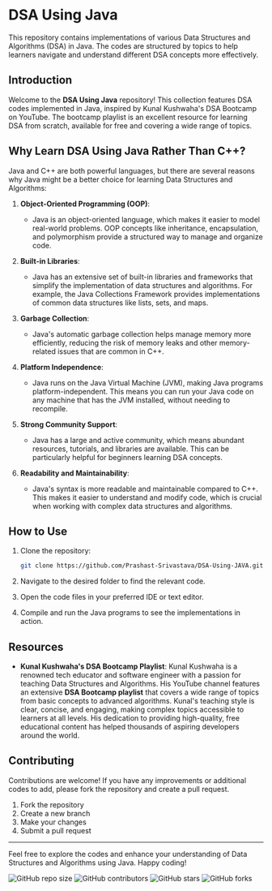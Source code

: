 # DSA Using Java

This repository contains implementations of various Data Structures and Algorithms (DSA) in Java. The codes are structured by topics to help learners navigate and understand different DSA concepts more effectively.

## Introduction

Welcome to the **DSA Using Java** repository! This collection features DSA codes implemented in Java, inspired by Kunal Kushwaha's DSA Bootcamp on YouTube. The bootcamp playlist is an excellent resource for learning DSA from scratch, available for free and covering a wide range of topics.

## Why Learn DSA Using Java Rather Than C++?

Java and C++ are both powerful languages, but there are several reasons why Java might be a better choice for learning Data Structures and Algorithms:

1. **Object-Oriented Programming (OOP)**:
    - Java is an object-oriented language, which makes it easier to model real-world problems. OOP concepts like inheritance, encapsulation, and polymorphism provide a structured way to manage and organize code.

2. **Built-in Libraries**:
    - Java has an extensive set of built-in libraries and frameworks that simplify the implementation of data structures and algorithms. For example, the Java Collections Framework provides implementations of common data structures like lists, sets, and maps.

3. **Garbage Collection**:
    - Java's automatic garbage collection helps manage memory more efficiently, reducing the risk of memory leaks and other memory-related issues that are common in C++.

4. **Platform Independence**:
    - Java runs on the Java Virtual Machine (JVM), making Java programs platform-independent. This means you can run your Java code on any machine that has the JVM installed, without needing to recompile.

5. **Strong Community Support**:
    - Java has a large and active community, which means abundant resources, tutorials, and libraries are available. This can be particularly helpful for beginners learning DSA concepts.

6. **Readability and Maintainability**:
    - Java's syntax is more readable and maintainable compared to C++. This makes it easier to understand and modify code, which is crucial when working with complex data structures and algorithms.

## How to Use

1. Clone the repository:
    ```sh
    git clone https://github.com/Prashast-Srivastava/DSA-Using-JAVA.git
    ```

2. Navigate to the desired folder to find the relevant code.
3. Open the code files in your preferred IDE or text editor.
4. Compile and run the Java programs to see the implementations in action.

## Resources

- **Kunal Kushwaha's DSA Bootcamp Playlist**: Kunal Kushwaha is a renowned tech educator and software engineer with a passion for teaching Data Structures and Algorithms. His YouTube channel features an extensive **DSA Bootcamp playlist** that covers a wide range of topics from basic concepts to advanced algorithms. Kunal's teaching style is clear, concise, and engaging, making complex topics accessible to learners at all levels. His dedication to providing high-quality, free educational content has helped thousands of aspiring developers around the world.

## Contributing

Contributions are welcome! If you have any improvements or additional codes to add, please fork the repository and create a pull request.

1. Fork the repository
2. Create a new branch
3. Make your changes
4. Submit a pull request

---

Feel free to explore the codes and enhance your understanding of Data Structures and Algorithms using Java. Happy coding!

![GitHub repo size](https://img.shields.io/github/repo-size/Prashast-Srivastava/DSA-Using-JAVA)
![GitHub contributors](https://img.shields.io/github/contributors/Prashast-Srivastava/DSA-Using-JAVA)
![GitHub stars](https://img.shields.io/github/stars/Prashast-Srivastava/DSA-Using-JAVA?style=social)
![GitHub forks](https://img.shields.io/github/forks/Prashast-Srivastava/DSA-Using-JAVA?style=social)
